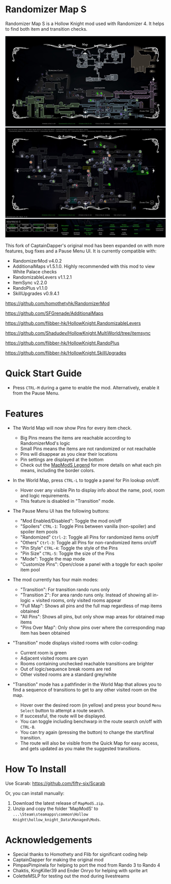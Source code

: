# Randomizer Map S
Randomizer Map S is a Hollow Knight mod used with Randomizer 4. It helps to find both item and transition checks.

![Example Screenshot](./worldmap.jpg)
![Example Screenshot](./transition.jpg)
![Example Screenshot](./pause.jpg)

This fork of CaptainDapper's original mod has been expanded on with more features, bug fixes and a Pause Menu UI. It is currently compatible with:
- RandomizerMod v4.0.2
- AdditionalMaps v1.5.1.0. Highly recommended with this mod to view White Palace checks
- RandomizableLevers v1.1.2.1
- ItemSync v2.2.0
- RandoPlus v1.1.0
- SkillUpgrades v0.9.4.1

https://github.com/homothetyhk/RandomizerMod

https://github.com/SFGrenade/AdditionalMaps

https://github.com/flibber-hk/HollowKnight.RandomizableLevers

https://github.com/Shadudev/HollowKnight.MultiWorld/tree/itemsync

https://github.com/flibber-hk/HollowKnight.RandoPlus

https://github.com/flibber-hk/HollowKnight.SkillUpgrades

# Quick Start Guide
- Press `CTRL-M` during a game to enable the mod. Alternatively, enable it from the Pause Menu.

# Features
- The World Map will now show Pins for every item check.
    - Big Pins means the items are reachable according to RandomizerMod's logic
    - Small Pins means the items are not randomized or not reachable
    - Pins will disappear as you clear their locations
    - Pin settings are displayed at the bottom
    - Check out the [MapModS Legend](./MAPLEGEND.md) for more details on what each pin means, including the border colors.

- In the World Map, press ``CTRL-L`` to toggle a panel for Pin lookup on/off.
    - Hover over any visible Pin to display info about the name, pool, room and logic requirements.
    - This feature is disabled in "Transition" mode.

- The Pause Menu UI has the following buttons:
    - "Mod Enabled/Disabled": Toggle the mod on/off
    - "Spoilers" `CTRL-1`: Toggle Pins between vanilla (non-spoiler) and spoiler item pools
    - "Randomized" `Ctrl-2`: Toggle all Pins for randomized items on/off
    - "Others" `Ctrl-3`: Toggle all Pins for non-randomized items on/off
    - "Pin Style" `CTRL-4`: Toggle the style of the Pins
    - "Pin Size" `CTRL-5`: Toggle the size of the Pins
    - "Mode": Toggle the map mode
    - "Customize Pins": Open/close a panel with a toggle for each spoiler item pool

- The mod currently has four main modes:
   - "Transition": For transition rando runs only
   - "Transition 2": For area rando runs only. Instead of showing all in-logic + visited rooms, only visited rooms appear
   - "Full Map": Shows all pins and the full map regardless of map items obtained
   - "All Pins": Shows all pins, but only show map areas for obtained map items
   - "Pins Over Map": Only show pins over where the corresponding map item has been obtained

- "Transition" mode displays visited rooms with color-coding:
    - Current room is green
    - Adjacent visited rooms are cyan
    - Rooms containing unchecked reachable transitions are brighter
    - Out of logic/sequence break rooms are red
    - Other visited rooms are a standard grey/white
 
- "Transition" mode has a pathfinder in the World Map that allows you to find a sequence of transitions to get to any other visited room on the map.
    - Hover over the desired room (in yellow) and press your bound `Menu Select` button to attempt a route search.
    - If successful, the route will be displayed.
    - You can toggle including benchwarp in the route search on/off with `CTRL-B`.
    - You can try again (pressing the button) to change the start/final transition.
    - The route will also be visible from the Quick Map for easy access, and gets updated as you make the suggested transitions.

# How To Install
Use Scarab: https://github.com/fifty-six/Scarab

Or, you can install manually:
1. Download the latest release of `MapModS.zip`.
2. Unzip and copy the folder 'MapModS' to `...\Steam\steamapps\common\Hollow Knight\hollow_knight_Data\Managed\Mods`.

# Acknowledgements
- Special thanks to Homothety and Flib for significant coding help
- CaptainDapper for making the original mod
- PimpasPimpinela for helping to port the mod from Rando 3 to Rando 4
- Chaktis, KingKiller39 and Ender Onryo for helping with sprite art
- ColetteMSLP for testing out the mod during livestreams

